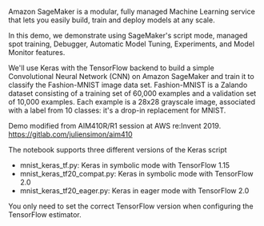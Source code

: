 Amazon SageMaker is a modular, fully managed Machine Learning service that lets you easily build, train and deploy models at any scale. 

In this demo, we demonstrate using SageMaker's script mode, managed spot training, Debugger, Automatic Model Tuning, Experiments, and Model Monitor features. 

We'll use Keras with the TensorFlow backend to build a simple Convolutional Neural Network (CNN) on Amazon SageMaker and train it to classify the Fashion-MNIST image data set. Fashion-MNIST is a Zalando dataset consisting of a training set of 60,000 examples and a validation set of 10,000 examples. Each example is a 28x28 grayscale image, associated with a label from 10 classes: it's a drop-in replacement for MNIST.

Demo modified from AIM410R/R1 session at AWS re:Invent 2019. https://gitlab.com/juliensimon/aim410

The notebook supports three different versions of the Keras script
* mnist_keras_tf.py: Keras in symbolic mode with TensorFlow 1.15
* mnist_keras_tf20_compat.py: Keras in symbolic mode with TensorFlow 2.0 
* mnist_keras_tf20_eager.py: Keras in eager mode with TensorFlow 2.0

You only need to set the correct TensorFlow version when configuring the TensorFlow estimator.
